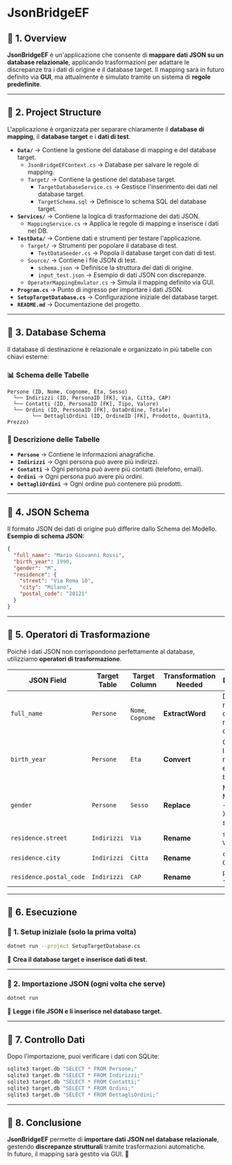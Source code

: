# JsonBridgeEF

## 📌 1. Overview
**JsonBridgeEF** è un'applicazione che consente di **mappare dati JSON su un database relazionale**, applicando trasformazioni per adattare le discrepanze tra i dati di origine e il database target.
Il mapping sarà in futuro definito via **GUI**, ma attualmente è simulato tramite un sistema di **regole predefinite**.

---

## 📌 2. Project Structure
L'applicazione è organizzata per separare chiaramente il **database di mapping**, il **database target** e i **dati di test**.

- **`Data/`** → Contiene la gestione del database di mapping e del database target.
  - `JsonBridgeEFContext.cs` → Database per salvare le regole di mapping.
  - `Target/` → Contiene la gestione del database target.
    - `TargetDatabaseService.cs` → Gestisce l'inserimento dei dati nel database target.
    - `TargetSchema.sql` → Definisce lo schema SQL del database target.
- **`Services/`** → Contiene la logica di trasformazione dei dati JSON.
  - `MappingService.cs` → Applica le regole di mapping e inserisce i dati nel DB.
- **`TestData/`** → Contiene dati e strumenti per testare l'applicazione.
  - `Target/` → Strumenti per popolare il database di test.
    - `TestDataSeeder.cs` → Popola il database target con dati di test.
  - `Source/` → Contiene i file JSON di test.
    - `schema.json` → Definisce la struttura dei dati di origine.
    - `input_test.json` → Esempio di dati JSON con discrepanze.
  - `OperatorMappingEmulator.cs` → Simula il mapping definito via GUI.
- **`Program.cs`** → Punto di ingresso per importare i dati JSON.
- **`SetupTargetDatabase.cs`** → Configurazione iniziale del database target.
- **`README.md`** → Documentazione del progetto.

---

## 📌 3. Database Schema
Il database di destinazione è relazionale e organizzato in più tabelle con chiavi esterne:

### **📊 Schema delle Tabelle**
```
Persone (ID, Nome, Cognome, Eta, Sesso)
  └── Indirizzi (ID, PersonaID [FK], Via, Città, CAP)
  └── Contatti (ID, PersonaID [FK], Tipo, Valore)
  └── Ordini (ID, PersonaID [FK], DataOrdine, Totale)
        └── DettagliOrdini (ID, OrdineID [FK], Prodotto, Quantità, Prezzo)
```

### **📝 Descrizione delle Tabelle**
- **`Persone`** → Contiene le informazioni anagrafiche.
- **`Indirizzi`** → Ogni persona può avere più indirizzi.
- **`Contatti`** → Ogni persona può avere più contatti (telefono, email).
- **`Ordini`** → Ogni persona può avere più ordini.
- **`DettagliOrdini`** → Ogni ordine può contenere più prodotti.

---

## 📌 4. JSON Schema
Il formato JSON dei dati di origine può differire dallo Schema del Modello.  
**Esempio di schema JSON:**

```json
{
  "full_name": "Mario Giovanni Rossi",
  "birth_year": 1990,
  "gender": "M",
  "residence": {
    "street": "Via Roma 10",
    "city": "Milano",
    "postal_code": "20121"
  }
}
```

---

## 📌 5. Operatori di Trasformazione
Poiché i dati JSON non corrispondono perfettamente al database, utilizziamo **operatori di trasformazione**.

| JSON Field        | Target Table | Target Column   | Transformation Needed | Description |
|------------------|-------------|----------------|---------------------|-------------|
| `full_name` | `Persone` | `Nome`, `Cognome` | **ExtractWord** | Dividere il nome completo in nome e cognome. |
| `birth_year` | `Persone` | `Eta` | **Convert** | Convertire l'anno di nascita in età (`2024 - birth_year`). |
| `gender` | `Persone` | `Sesso` | **Replace** | M -> Maschio, F -> Femmina, X -> Non specificato. |
| `residence.street` | `Indirizzi` | `Via` | **Rename** | `street` → `Via`. |
| `residence.city` | `Indirizzi` | `Citta` | **Rename** | `city` → `Citta`. |
| `residence.postal_code` | `Indirizzi` | `CAP` | **Rename** | `postal_code` → `CAP`. |

---

## 📌 6. Esecuzione

### **🏰 1. Setup iniziale (solo la prima volta)**
```sh
dotnet run --project SetupTargetDatabase.cs
```
🔹 **Crea il database target e inserisce dati di test**.

---

### **📂 2. Importazione JSON (ogni volta che serve)**
```sh
dotnet run
```
🔹 **Legge i file JSON e li inserisce nel database target.**

---

## 📌 7. Controllo Dati
Dopo l'importazione, puoi verificare i dati con SQLite:
```sh
sqlite3 target.db "SELECT * FROM Persone;"
sqlite3 target.db "SELECT * FROM Indirizzi;"
sqlite3 target.db "SELECT * FROM Contatti;"
sqlite3 target.db "SELECT * FROM Ordini;"
sqlite3 target.db "SELECT * FROM DettagliOrdini;"
```

---

## 📌 8. Conclusione
**JsonBridgeEF** permette di **importare dati JSON nel database relazionale**, gestendo **discrepanze strutturali** tramite trasformazioni automatiche.  
In futuro, il mapping sarà gestito via GUI. 🚀

